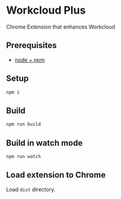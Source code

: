 # Workcloud Plus

Chrome Extension that enhances Workcloud

## Prerequisites

* [node + npm](https://nodejs.org/)

## Setup

```bash
npm i
```

## Build

```bash
npm run build
```

## Build in watch mode

```bash
npm run watch
```

## Load extension to Chrome

Load `dist` directory.
